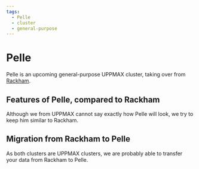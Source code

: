 ```yaml
---
tags:
  - Pelle
  - cluster
  - general-purpose
---
```


# Pelle

Pelle is an upcoming general-purpose UPPMAX cluster,
taking over from [Rackham](rackham.md).

## Features of Pelle, compared to Rackham

Although we from UPPMAX cannot say exactly how Pelle will look,
we try to keep him similar to Rackham.

## Migration from Rackham to Pelle

As both clusters are UPPMAX clusters,
we are probably able to transfer your data from Rackham
to Pelle.
